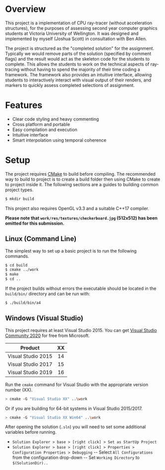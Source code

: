 
# Overview

This project is a implementation of CPU ray-tracer (without acceleration structures), for the purposes of assessing second year computer graphics students at Victoria University of Wellington. It was designed and implemented by myself (Joshua Scott) in consultation with Ben Allen.

The project is structured as the "completed solution" for the assignment. Typically we would remove parts of the solution (specified by comment flags) and the result would act as the skeleton code for the students to complete. This allows the students to work on the technical aspects of ray-tracing without having to spend the majority of their time coding a framework. The framework also provides an intuitive interface, allowing students to interactively interact with visual output of their renders, and markers to quickly assess completed selections of assignment.



# Features
 - Clear code styling and heavy commenting
 - Cross platform and portable
 - Easy compilation and execution
 - Intuitive interface
 - Smart interpolation using temporal coherence



# Setup

The project requires [CMake](https://cmake.org/) to build before compiling. The recommended way to build to project is to create a build folder then using CMake to create to project inside it. The following sections are a guides to building common project types.
```sh
$ mkdir build
```

This project also requires OpenGL v3.3 and a suitable C++17 compiler.


**Please note that `work/res/textures/checkerboard.jpg` (512x512) has been omitted for this submission.**



## Linux (Command Line)

The simplest way to set up a basic project is to run the following commands.
```sh
$ cd build
$ cmake ../work
$ make
$ cd ..
```

If the project builds without errors the executable should be located in the `build/bin/` directory and can be run with:
```sh
$ ./build/bin/a4
```


## Windows (Visual Studio)

This project requires at least Visual Studio 2015. You can get [Visual Studio Community 2020](https://www.visualstudio.com/downloads/) for free from Microsoft.

| Product |  XX  |
|:-------:|:----:|
| Visual Studio 2015 | 14 |
| Visual Studio 2017 | 15 |
| Visual Studio 2019 | 16 |

Run the `cmake` command for Visual Studio with the appropriate version number (XX).
```sh
> cmake -G "Visual Studio XX" ..\work
```

Or if you are building for 64-bit systems in Visual Studio 2015/2017.
```sh
> cmake -G "Visual Studio XX Win64" ..\work
```

After opening the solution (`.sln`) you will need to set some additional variables before running.
 - `Solution Explorer > base > [right click] > Set as StartUp Project`
 - `Solution Explorer > base > [right click] > Properties > Configuration Properties > Debugging`
 -- Select `All Configurations` from the configuration drop-down
 -- Set `Working Directory` to `$(SolutionDir)..`